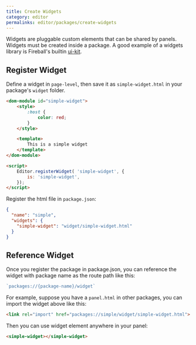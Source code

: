 ```yaml
---
title: Create Widgets
category: editor
permalinks: editor/packages/create-widgets
---
```


Widgets are pluggable custom elements that can be shared by panels. Widgets must be created inside a package. A good example of a widgets library is Fireball's builtin [ui-kit](https://github.com/fireball-packages/ui-kit).

## Register Widget

Define a widget in `page-level`, then save it as `simple-widget.html` in your package's `widget` folder.

```html
<dom-module id="simple-widget">
    <style>
        :host {
            color: red;
        }
    </style>

    <template>
        This is a simple widget
    </template>
</dom-module>

<script>
    Editor.registerWidget( 'simple-widget', {
        is: 'simple-widget',
    });
</script>
```
Register the html file in `package.json`:

```json
{
  "name": "simple",
  "widgets": {
    "simple-widget": "widget/simple-widget.html"
  }
}
```

## Reference Widget

Once you register the package in package.json, you can reference the widget with package name as the route path like this:

```js
`packages://{package-name}/widget`
```

For example, suppose you have a `panel.html` in other packages, you can import the widget above like this:

```html
<link rel="import" href="packages://simple/widget/simple-widget.html">
```

Then you can use widget element anywhere in your panel:

```html
<simple-widget></simple-widget>
```
